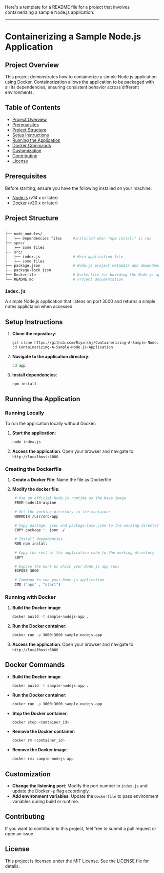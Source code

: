 Here's a template for a README file for a project that involves containerizing a sample Node.js application:

---

# Containerizing a Sample Node.js Application

## Project Overview

This project demonstrates how to containerize a simple Node.js application using Docker. Containerization allows the application to be packaged with all its dependencies, ensuring consistent behavior across different environments.

## Table of Contents

- [Project Overview](#project-overview)
- [Prerequisites](#prerequisites)
- [Project Structure](#project-structure)
- [Setup Instructions](#setup-instructions)
- [Running the Application](#running-the-application)
- [Docker Commands](#docker-commands)
- [Customization](#customization)
- [Contributing](#contributing)
- [License](#license)

## Prerequisites

Before starting, ensure you have the following installed on your machine:

- [Node.js](https://nodejs.org/) (v14.x or later)
- [Docker](https://www.docker.com/) (v20.x or later)

## Project Structure

```bash
.
├── node_modules/
│   ├── Dependencies files     #installed when "npm install" is run
├── spec/
│   ├── Some files
├── src/
│   ├── index.js               # Main application file
│   ├── some files
├── package.json               # Node.js project metadata and dependencies
├── package-lock.json
├── Dockerfile                 # Dockerfile for building the Node.js app image
└── README.md                  # Project documentation
```

### `index.js`

A simple Node.js application that listens on port 3000 and returns a simple notes applictaion when accessed.

## Setup Instructions

1. **Clone the repository**:
   ```bash
   git clone https://github.com/Riyanshj/Containerizing-A-Sample-Node.js-Application.git
   cd Containerizing-A-Sample-Node.js-Application
   ```

2. **Navigate to the application directory**:
   ```bash
   cd app
   ```

3. **Install dependencies**:
   ```bash
   npm install
   ```

## Running the Application

### Running Locally

To run the application locally without Docker:

1. **Start the application**:
   ```bash
   node index.js
   ```

2. **Access the application**:
   Open your browser and navigate to `http://localhost:3000`.


### Creating the Dockerfile

1. **Create a Docker File**:
   Name the file as Dockerfile

2. **Modify the docker file**:
   ```bash
    # Use an official Node.js runtime as the base image
    FROM node:14-alpine
    
    # Set the working directory in the container
    WORKDIR /usr/src/app
    
    # Copy package. json and package-lock.json to the working directory
    COPY package *. json ./
    
    # Install dependencies
    RUN npm install
    
    # Copy the rest of the application code to the working directory
    COPY
    
    # Expose the port on which your Node.js app runs
    EXPOSE 3000
    
    # Command to run your Node.js application
    CMD ["npm" , "start"]
   ```

### Running with Docker

1. **Build the Docker image**:
   ```bash
   docker build -t sample-nodejs-app .
   ```

2. **Run the Docker container**:
   ```bash
   docker run -p 3000:3000 sample-nodejs-app
   ```

3. **Access the application**:
   Open your browser and navigate to `http://localhost:3000`.

## Docker Commands

- **Build the Docker image**:
  ```bash
  docker build -t sample-nodejs-app .
  ```

- **Run the Docker container**:
  ```bash
  docker run -p 3000:3000 sample-nodejs-app
  ```

- **Stop the Docker container**:
  ```bash
  docker stop <container_id>
  ```

- **Remove the Docker container**:
  ```bash
  docker rm <container_id>
  ```

- **Remove the Docker image**:
  ```bash
  docker rmi sample-nodejs-app
  ```

## Customization

- **Change the listening port**: Modify the port number in `index.js` and update the Docker `-p` flag accordingly.
- **Add environment variables**: Update the `Dockerfile` to pass environment variables during build or runtime.

## Contributing

If you want to contribute to this project, feel free to submit a pull request or open an issue.

## License

This project is licensed under the MIT License. See the [LICENSE](LICENSE) file for details.
